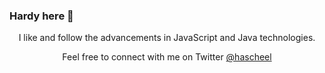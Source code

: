 ### Hardy here 👋

<!--
**HardyScheel/HardyScheel** is a ✨ _special_ ✨ repository because its `README.md` (this file) appears on your GitHub profile.

Here are some ideas to get you started:

- 🔭 I’m currently working on ...
- 🌱 I’m currently learning ...
- 👯 I’m looking to collaborate on ...
- 🤔 I’m looking for help with ...
- 💬 Ask me about ...
- 📫 How to reach me: ...
- 😄 Pronouns: ...
- ⚡ Fun fact: ...
-->

<p align = "center">
I like and follow the advancements in JavaScript and Java technologies.</br>
</p>

<p align="center">
  Feel free to connect with me on Twitter <a href="https://twitter.com/hascheel">@hascheel</a>
</p >